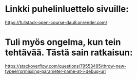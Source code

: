 # Linkki puhelinluettelo sivuille:
https://fullstack-open-course-dau8.onrender.com/



# Tuli myös ongelma, kun tein tehtävää. Tästä sain ratkaisun:
https://stackoverflow.com/questions/79553495/throw-new-typeerrormissing-parameter-name-at-i-debug-url